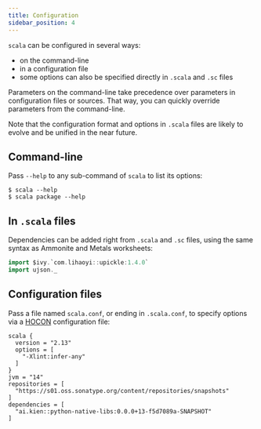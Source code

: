 ```yaml
---
title: Configuration
sidebar_position: 4
---
```


`scala` can be configured in several ways:
- on the command-line
- in a configuration file
- some options can also be specified directly in `.scala` and `.sc` files

Parameters on the command-line take precedence over parameters in configuration files or sources.
That way, you can quickly override parameters from the command-line.

Note that the configuration format and options in `.scala` files are likely
to evolve and be unified in the near future.

## Command-line

Pass `--help` to any sub-command of `scala` to list its options:
```text
$ scala --help
$ scala package --help
```

## In `.scala` files

Dependencies can be added right from `.scala` and `.sc` files, using the same
syntax as Ammonite and Metals worksheets:

```scala
import $ivy.`com.lihaoyi::upickle:1.4.0`
import ujson._
```

## Configuration files

Pass a file named `scala.conf`, or ending in `.scala.conf`, to specify options
via a [HOCON](https://github.com/lightbend/config) configuration file:
```hocon
scala {
  version = "2.13"
  options = [
    "-Xlint:infer-any"
  ]
}
jvm = "14"
repositories = [
  "https://s01.oss.sonatype.org/content/repositories/snapshots"
]
dependencies = [
  "ai.kien::python-native-libs:0.0.0+13-f5d7089a-SNAPSHOT"
]
```
